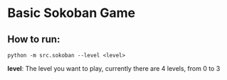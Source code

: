 # Basic Sokoban Game
## How to run:
    python -m src.sokoban --level <level>
**level**: The level you want to play, currently there are 4 levels, from 0 to 3